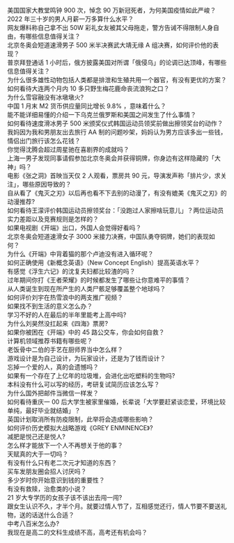 美国国家大教堂鸣钟 900 次，悼念 90 万新冠死者，为何美国疫情如此严峻？  
2022 年三十岁的男人月薪一万多算什么水平？  
网友爆料称自己拿不出 50W 彩礼女友被其父母拖走，警方告诫不得限制人身自由，有哪些信息值得关注？  
北京冬奥会短道速滑男子 500 米半决赛武大靖无缘 A 组决赛，如何评价他的表现？  
普京拜登通话 1 小时后，俄方披露美国对所谓「俄侵乌」的论调已达顶峰，有哪些信息值得关注？  
为什么很多雄性动物包括人类都是排泄和生殖共用一个器官，有没有更优的方案？  
如何看待大连两个月内 10 多只野生梅花鹿命丧流浪狗之口？  
为什么雪容融没有冰墩墩火?  
中国 1 月末 M2 货币供应量同比增长 9.8% ，意味着什么？  
能不能详细易懂的介绍一下乌克兰俄罗斯和美国之间发生了什么事情？  
如何看待速度滑冰男子 500 米颁奖仪式韩国运动员领奖前做出擦领奖台的动作？  
我妈因为我和男朋友出去旅行 AA 制的问题吵架，妈妈认为男方应该多出一些钱，情侣出门旅行该怎么花钱？  
你觉得沈腾会超过周星驰在喜剧界的成就吗？  
上海一男子发现同事请假参加北京冬奥会并获得铜牌，你身边有这样隐藏的「大神」吗？  
电影《张之洞》首映当天仅 2 人观看，票房共 90 元，导演发声称「排片少，求关注」，哪些原因导致的？  
自从看了《鬼灭之刃》以后再也看不下去别的动漫了，有没有媲美《鬼灭之刃》的动漫推荐?  
如何看待王濛评价韩国运动员擦领奖台：「没跑过人家擦啥玩意儿」？两位运动员实力差距以及竞赛规则是怎样的？  
如果电视剧《开端》出口，外国人会觉得好看吗？  
北京冬奥会短道速滑女子 3000 米接力决赛，中国队勇夺铜牌，她们的表现如何？  
为什么《开端》中背着猫的那个卢迪没有进入循环呢？  
如何正确使用《新概念英语》（New Concept English）提高英语水平？  
有感觉《浮生六记》的沈复夫妇都比较渣的吗？  
过年期间你打《王者荣耀》的时候都发生了哪些让你意难平的事情？  
从人类诞生到现在所产生的人类尸骸足够覆盖整个地球吗？  
如何评价刘宇在热雪浪中的两支推广视频？  
如果找不到生活的意义怎么办？  
学习不好的人在最后的半年里能考上高中吗?  
为什么刘昊然没扛起来《四海》票房?  
如果你被困在《开端》中的 45 路公交车，你会如何自救？  
计算机领域推荐书籍有哪些呢？  
老饭骨中二伯的手艺在厨师界当中怎么样？  
游戏设计是为自己设计，为玩家设计，还是为了钱而设计？  
忘掉一个爱的人，真的会遗憾吗？  
如果有一个存在了上亿年的垃圾堆，会进化出吃塑料的生物吗?  
本科没有什么可以写的经历，考研复试简历应该怎么写？  
为什么国外把邮件当微信一样发？  
如何看待重庆一 00 后大学生被家里催婚，长辈说「大学要赶紧谈恋爱，环境比较单纯，最好毕业就结婚」？  
英国计划取消所有防疫限制，此举将会造成哪些影响？  
如何评价历史模拟大战略游戏《GREY ENMINENCE》?  
减肥是悦己还是悦人?  
怎么样才能放下一个人不再想关于他的事？  
天赋真的大于一切吗？  
有没有什么只有老二次元才知道的东西？  
买车发朋友圈会招人讨厌吗？  
多少岁时你开始意识到钱的重要性？  
有没有救赎，治愈类的小说？  
21 岁大专学历的女孩子该不该出去闯一闯?  
跟女生认识不久，才半个月。就要过情人节了，互相感觉还行，情人节要不要送礼物，送的话送什么合适？  
中考八百米怎么办?  
我现在是高二的文科生成绩不高，高考还有机会吗？  
